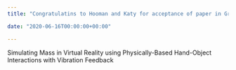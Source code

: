 ```yaml
---
title: "Congratulatins to Hooman and Katy for acceptance of paper in Graphics Interface"

date: "2020-06-16T00:00:00+00:00"

---
```


Simulating Mass in Virtual Reality using Physically-Based Hand-Object Interactions with Vibration Feedback